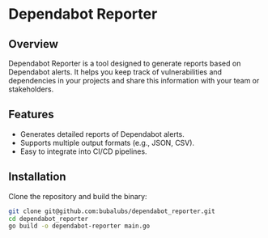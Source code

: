 # Dependabot Reporter

## Overview

Dependabot Reporter is a tool designed to generate reports based on Dependabot alerts. It helps you keep track of vulnerabilities and dependencies in your projects and share this information with your team or stakeholders.

## Features

- Generates detailed reports of Dependabot alerts.
- Supports multiple output formats (e.g., JSON, CSV).
- Easy to integrate into CI/CD pipelines.

## Installation

Clone the repository and build the binary:

```sh
git clone git@github.com:bubalubs/dependabot_reporter.git
cd dependabot_reporter
go build -o dependabot-reporter main.go
